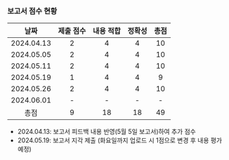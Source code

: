 ### 보고서 점수 현황
|날짜|제출 점수|내용 적합|정확성|총점|
|:----:|:----:|:----:|:----:|:----:|
|2024.04.13|2|4|4|10|
|2024.05.05|2|4|4|10|
|2024.05.11|2|4|4|10|
|2024.05.19|1|4|4|9|
|2024.05.26|2|4|4|10|
|2024.06.01|-|-|-|-|
|총점|9|18|18|49|

* 2024.04.13: 보고서 피드백 내용 반영(5월 5일 보고서)하여 추가 점수
* 2024.05.19: 보고서 지각 제출 (화요일까지 업로드 시 1점으로 변경 후 내용 평가 예정)
